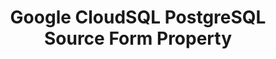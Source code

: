 ---
content-type: "api-form"
form-type: "source"
key: "source-form-properties-cloudsql-postgresql-object"

title: "Google CloudSQL PostgreSQL Source Form Property"
description: "{{ api.form-properties.source-forms.cloudsql-postgresql.description }}"

object-attributes:
  - name: "host"
    type: "string"
    required: true
    description: "{{ connect.common.attributes.host }}"

  - name: "port"
    type: "string"
    required: true
    description: "{{ connect.common.attributes.port }}"

  - name: "dbname"
    type: "string"
    required: true
    description: "{{ connect.common.attributes.database }}"

  - name: "user"
    type: "string"
    required: true
    description: "{{ connect.common.attributes.username }}"

  - name: "password"
    type: "string"
    required: true
    description: "{{ connect.common.attributes.password }}"

  - name: "{{ connect.common.attributes.include-schemas-name }}"
    type: "string"
    required: false
    description: "{{ connect.common.attributes.include-schemas-description | flatify }}"


examples:
  - code: |
      {  
       "type":"platform.cloudsql_pg",
       "properties":{  
          "host":"cloudsql-postgresql.some-host.com",
          "port":"5432",
          "dbname":"stitch",
          "user":"stitch_user",
          "password":"<PASSWORD>",
          "{{ connect.common.attributes.include-schemas-name }}":"true"
        }
      }
---
